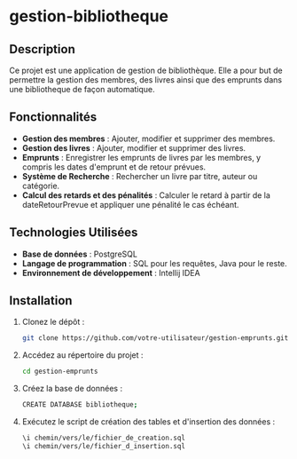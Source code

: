 # gestion-bibliotheque

## Description

Ce projet est une application de gestion de bibliothèque. Elle a pour but de permettre la gestion des membres, des livres ainsi que des emprunts dans une bibliotheque de façon automatique.

## Fonctionnalités

- **Gestion des membres** : Ajouter, modifier et supprimer des membres.
- **Gestion des livres** : Ajouter, modifier et supprimer des livres.
- **Emprunts** : Enregistrer les emprunts de livres par les membres, y compris les dates d'emprunt et de retour prévues.
- **Système de Recherche** : Rechercher un livre par titre, auteur ou catégorie.
- **Calcul des retards et des pénalités** : Calculer le retard à partir de la dateRetourPrevue et appliquer une pénalité le cas échéant.

## Technologies Utilisées

- **Base de données** : PostgreSQL
- **Langage de programmation** : SQL pour les requêtes, Java pour le reste.
- **Environnement de développement** : Intellij IDEA

## Installation

1. Clonez le dépôt :
   ```bash
   git clone https://github.com/votre-utilisateur/gestion-emprunts.git

2. Accédez au répertoire du projet :
   ```bash
   cd gestion-emprunts

3. Créez la base de données :
   ```bash
   CREATE DATABASE bibliotheque;

4. Exécutez le script de création des tables et d'insertion des données :
   ```bash
   \i chemin/vers/le/fichier_de_creation.sql
   \i chemin/vers/le/fichier_d_insertion.sql

